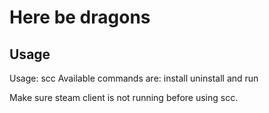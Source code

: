 # Here be dragons


## Usage 
Usage: scc <command> <appid>
Available commands are: install uninstall and run
  
Make sure steam client is not running before using scc.

